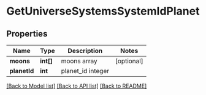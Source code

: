 # GetUniverseSystemsSystemIdPlanet

## Properties
Name | Type | Description | Notes
------------ | ------------- | ------------- | -------------
**moons** | **int[]** | moons array | [optional] 
**planetId** | **int** | planet_id integer | 

[[Back to Model list]](../README.md#documentation-for-models) [[Back to API list]](../README.md#documentation-for-api-endpoints) [[Back to README]](../README.md)


